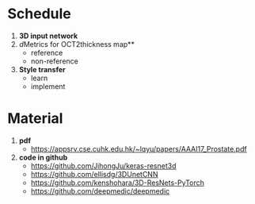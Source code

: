 # Schedule

1. **3D input network**
2. *d*Metrics for OCT2thickness map**
   - reference 
   - non-reference
3. **Style transfer**
   - learn
   - implement

# Material

1. **pdf**
   - https://appsrv.cse.cuhk.edu.hk/~lqyu/papers/AAAI17_Prostate.pdf
2. **code in github**
   - https://github.com/JihongJu/keras-resnet3d
   - https://github.com/ellisdg/3DUnetCNN
   - https://github.com/kenshohara/3D-ResNets-PyTorch
   - https://github.com/deepmedic/deepmedic
